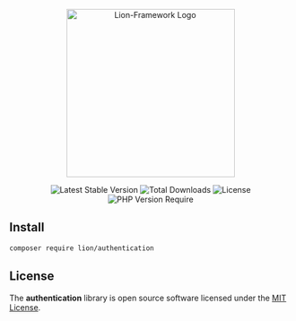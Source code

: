 <p align="center">
  <a href="https://lion-client.vercel.app/" target="_blank">
    <img
         src="https://user-images.githubusercontent.com/56183278/230516080-096130be-e474-4f3a-a78a-44d3973ff715.png"
         width="300"
         alt="Lion-Framework Logo"
    >
  </a>
</p>

<p align="center">
  <img src="http://poser.pugx.org/lion/authentication/v" alt="Latest Stable Version">
  <img src="http://poser.pugx.org/lion/authentication/downloads" alt="Total Downloads">
  <img src="http://poser.pugx.org/lion/authentication/license" alt="License">
  <img src="http://poser.pugx.org/lion/authentication/require/php" alt="PHP Version Require">
</p>

## Install
```bash
composer require lion/authentication
```

## License

The <strong>authentication</strong> library is open source software licensed under the [MIT License](https://github.com/lion-packages/authentication/blob/main/LICENSE).
